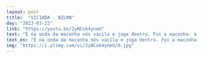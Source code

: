 ```yaml
---
layout: post
title:  "VICIADA - BZLNN"
day: "2023-03-22"
link: "https://youtu.be/2yNCok4yneU"
text: "É na onda da maconha nós vacila e joga dentro. Foi a maconha- a maconha me deixou pensando lento. Fudeu. Acabei gozando dentro."
text_en: "É na onda da maconha nós vacila e joga dentro. Foi a maconha- a maconha me deixou pensando lento. Fudeu. Acabei gozando dentro."
img: "https://i.ytimg.com/vi/2yNCok4yneU/0.jpg"
---
```

